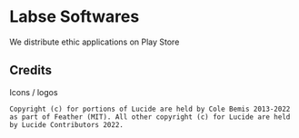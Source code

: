 # Labse Softwares
We distribute ethic applications on Play Store

## Credits

Icons / logos
```
Copyright (c) for portions of Lucide are held by Cole Bemis 2013-2022 as part of Feather (MIT). All other copyright (c) for Lucide are held by Lucide Contributors 2022.
```


